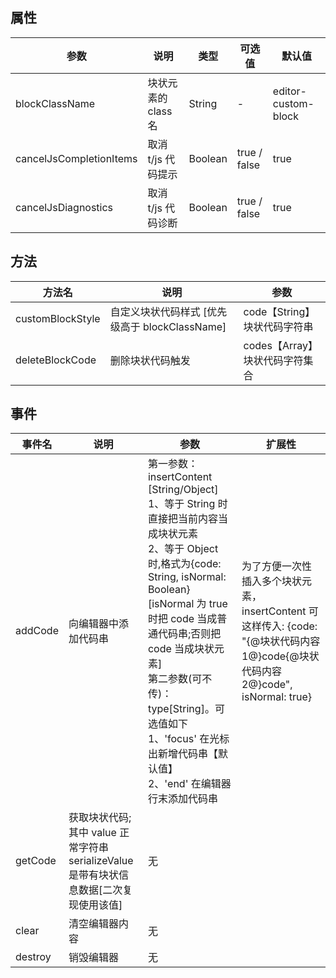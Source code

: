## 属性

| 参数                    | 说明                | 类型    | 可选值       | 默认值              |
| ----------------------- | ------------------- | ------- | ------------ | ------------------- |
| blockClassName          | 块状元素的 class 名 | String  | -            | editor-custom-block |
| cancelJsCompletionItems | 取消 t/js 代码提示  | Boolean | true / false | true                |
| cancelJsDiagnostics     | 取消 t/js 代码诊断  | Boolean | true / false | true                |

## 方法

| 方法名           | 说明                                           | 参数                            |
| ---------------- | ---------------------------------------------- | ------------------------------- |
| customBlockStyle | 自定义块状代码样式 [优先级高于 blockClassName] | code【String】 块状代码字符串   |
| deleteBlockCode  | 删除块状代码触发                               | codes【Array】 块状代码字符集合 |

## 事件

| 事件名  | 说明                                                                                      | 参数                                                                                                                                                                                                                                                                                                                                                     | 扩展性                                                                                                                           |
| ------- | ----------------------------------------------------------------------------------------- | -------------------------------------------------------------------------------------------------------------------------------------------------------------------------------------------------------------------------------------------------------------------------------------------------------------------------------------------------------- | -------------------------------------------------------------------------------------------------------------------------------- |
| addCode | 向编辑器中添加代码串                                                                      | 第一参数：insertContent [String/Object] <br>1、等于 String 时直接把当前内容当成块状元素<br>2、等于 Object 时,格式为{code: String, isNormal: Boolean}[isNormal 为 true 时把 code 当成普通代码串;否则把 code 当成块状元素] <br>第二参数(可不传)：type[String]。可选值如下 <br> 1、'focus' 在光标出新增代码串【默认值】<br> 2、'end' 在编辑器行末添加代码串 | 为了方便一次性插入多个块状元素，insertContent 可这样传入: {code: "{@块状代码内容 1@}code{@块状代码内容 2@}code", isNormal: true} |
| getCode | 获取块状代码;其中 value 正常字符串<br>serializeValue 是带有块状信息数据[二次复现使用该值] | 无                                                                                                                                                                                                                                                                                                                                                       |
| clear   | 清空编辑器内容                                                                            | 无                                                                                                                                                                                                                                                                                                                                                       |
| destroy | 销毁编辑器                                                                                | 无                                                                                                                                                                                                                                                                                                                                                       |
